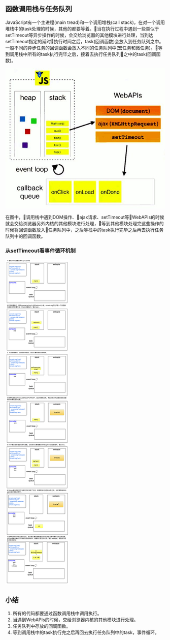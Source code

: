 ## 函数调用栈与任务队列
JavaScript有一个主进程(main tread)和一个调用堆栈(call stack)，在对一个调用堆栈中的task处理的时候，其他的都要等着。当在执行过程中遇到一些类似于setTimeout等异步操作的时候，会交给浏览器的其他模块进行处理，当到达setTimeout指定的延时执行时间之后，task(回调函数)会放入到任务队列之中。一般不同的异步任务的回调函数会放入不同的任务队列中(宏任务和微任务)。等到调用栈中所有的task执行完毕之后，接着去执行任务队列之中的task(回调函数)。    

![Image text](https://raw.githubusercontent.com/moshen1223/notes/master/image/%08%08%08%08%08module.jpg)

在图中，调用栈中遇到DOM操作、ajax请求、setTimeout等WebAPIs的时候就会交给浏览器另外内核的其他模块进行处理，等到其他模块处理完这些操作的时候将回调函数放入任务队列中，之后等栈中的task执行完毕之后再去执行任务队列中的回调函数。    

### 从setTimeout看事件循环机制
![Image text](https://raw.githubusercontent.com/moshen1223/notes/master/image/settimeout_img.png)    
## 小结
1) 所有的代码都要通过函数调用栈中调用执行。
2) 当遇到WebAPIs的时候，交给浏览器内核的其他模块进行处理。
3) 任务队列中存放的回调函数。
4) 等到调用栈中的task执行完之后再回去执行任务队列中的task，事件循环。